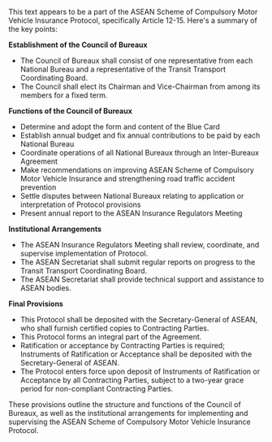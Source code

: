 This text appears to be a part of the ASEAN Scheme of Compulsory Motor Vehicle Insurance Protocol, specifically Article 12-15. Here's a summary of the key points:

**Establishment of the Council of Bureaux**

* The Council of Bureaux shall consist of one representative from each National Bureau and a representative of the Transit Transport Coordinating Board.
* The Council shall elect its Chairman and Vice-Chairman from among its members for a fixed term.

**Functions of the Council of Bureaux**

* Determine and adopt the form and content of the Blue Card
* Establish annual budget and fix annual contributions to be paid by each National Bureau
* Coordinate operations of all National Bureaux through an Inter-Bureaux Agreement
* Make recommendations on improving ASEAN Scheme of Compulsory Motor Vehicle Insurance and strengthening road traffic accident prevention
* Settle disputes between National Bureaux relating to application or interpretation of Protocol provisions
* Present annual report to the ASEAN Insurance Regulators Meeting

**Institutional Arrangements**

* The ASEAN Insurance Regulators Meeting shall review, coordinate, and supervise implementation of Protocol.
* The ASEAN Secretariat shall submit regular reports on progress to the Transit Transport Coordinating Board.
* The ASEAN Secretariat shall provide technical support and assistance to ASEAN bodies.

**Final Provisions**

* This Protocol shall be deposited with the Secretary-General of ASEAN, who shall furnish certified copies to Contracting Parties.
* This Protocol forms an integral part of the Agreement.
* Ratification or acceptance by Contracting Parties is required; Instruments of Ratification or Acceptance shall be deposited with the Secretary-General of ASEAN.
* The Protocol enters force upon deposit of Instruments of Ratification or Acceptance by all Contracting Parties, subject to a two-year grace period for non-compliant Contracting Parties.

These provisions outline the structure and functions of the Council of Bureaux, as well as the institutional arrangements for implementing and supervising the ASEAN Scheme of Compulsory Motor Vehicle Insurance Protocol.